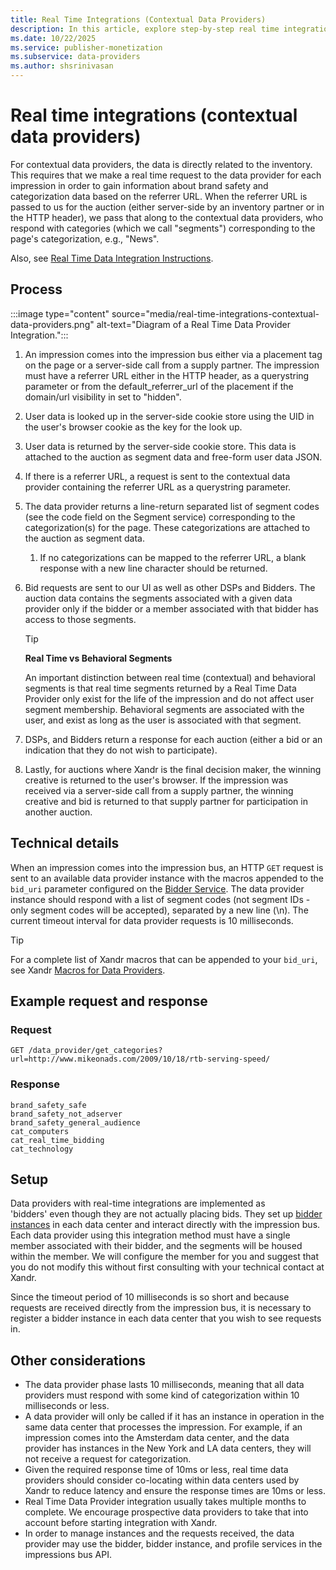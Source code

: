 ```yaml
---
title: Real Time Integrations (Contextual Data Providers)
description: In this article, explore step-by-step real time integration instructions about contextual data providers with a detailed set of examples.
ms.date: 10/22/2025
ms.service: publisher-monetization
ms.subservice: data-providers
ms.author: shsrinivasan
---
```


# Real time integrations (contextual data providers)

For contextual data providers, the data is directly related to the inventory. This requires that we make a real time request to the data provider for each impression in order to gain information about brand safety and categorization data based on the referrer URL. When the referrer URL is passed to us for the auction (either server-side by an inventory partner or in the HTTP header), we pass that along to the contextual data providers, who respond with categories (which we call "segments") corresponding to the page's categorization, e.g., "News".

Also, see [Real Time Data Integration Instructions](real-time-data-integration-instructions.md).

## Process

:::image type="content" source="media/real-time-integrations-contextual-data-providers.png" alt-text="Diagram of a Real Time Data Provider Integration.":::

1. An impression comes into the impression bus either via a placement tag on the page or a server-side call from a supply partner. The impression must have a referrer URL either in the HTTP header, as a querystring parameter or from the default_referrer_url of the placement if the domain/url visibility in set to "hidden".
1. User data is looked up in the server-side cookie store using the UID in the user's browser cookie as the key for the look up.
1. User data is returned by the server-side cookie store. This data is attached to the auction as segment data and free-form user data JSON.
1. If there is a referrer URL, a request is sent to the contextual data provider containing the referrer URL as a querystring parameter.
1. The data provider returns a line-return separated list of segment codes (see the code field on the Segment service) corresponding to the categorization(s) for the page. These categorizations are attached to the auction as segment data.
    1. If no categorizations can be mapped to the referrer URL, a blank response with a new line character should be returned.
1. Bid requests are sent to our UI as well as other DSPs and Bidders. The auction data contains the segments associated with a given data provider only if the bidder or a member associated with that bidder has access to those segments.

    > [!TIP]
    > **Real Time vs Behavioral Segments**
    >
    > An important distinction between real time (contextual) and behavioral segments is that real time segments returned by a Real Time Data Provider only exist for the life of the impression and do not affect user segment membership. Behavioral segments are associated with the user, and exist as long as the user is associated with that segment.

1. DSPs, and Bidders return a response for each auction (either a bid or an indication that they do not wish to participate).
1. Lastly, for auctions where Xandr is the final decision maker, the winning creative is returned to the user's browser. If the impression was received via a server-side call from a supply partner, the winning creative and bid is returned to that supply partner for participation in another auction.

## Technical details

When an impression comes into the impression bus, an HTTP `GET` request is sent to an available data provider instance with the macros appended to the `bid_uri` parameter configured on the [Bidder Service](../bidders/bidder-service.md). The data provider instance should respond with a list of segment codes (not segment IDs - only segment codes will be accepted), separated by a new line (\n). The current timeout interval for data provider requests is 10 milliseconds.

> [!TIP]
> For a complete list of Xandr macros that can be appended to your `bid_uri`, see Xandr [Macros for Data Providers](xandr-macros-for-data-providers.md).

## Example request and response

### Request

```
GET /data_provider/get_categories?url=http://www.mikeonads.com/2009/10/18/rtb-serving-speed/
```

### Response

```
brand_safety_safe
brand_safety_not_adserver
brand_safety_general_audience
cat_computers
cat_real_time_bidding
cat_technology
```

## Setup

Data providers with real-time integrations are implemented as 'bidders' even though they are not actually placing bids. They set up [bidder instances](../bidders/bidder-instance-service.md) in each data center and interact directly with the impression bus. Each data provider using this integration method must have a single member associated with their bidder, and the segments will be housed within the member. We will configure the member for you and suggest that you do not modify this without first consulting with your technical contact at Xandr.

Since the timeout period of 10 milliseconds is so short and because requests are received directly from the impression bus, it is necessary to register a bidder instance in each data center that you wish to see requests in.

## Other considerations

- The data provider phase lasts 10 milliseconds, meaning that all data providers must respond with some kind of categorization within 10 milliseconds or less.
- A data provider will only be called if it has an instance in operation in the same data center that processes the impression. For example, if an impression comes into the Amsterdam data center, and the data provider has instances in the New York and LA data centers, they will not receive a request for categorization.
- Given the required response time of 10ms or less, real time data providers should consider co-locating within data centers used by Xandr to reduce latency and ensure the response times are 10ms or less.
- Real Time Data Provider integration usually takes multiple months to complete. We encourage prospective data providers to take that into account before starting integration with Xandr.
- In order to manage instances and the requests received, the data provider may use the bidder, bidder instance, and profile services in the impressions bus API.
